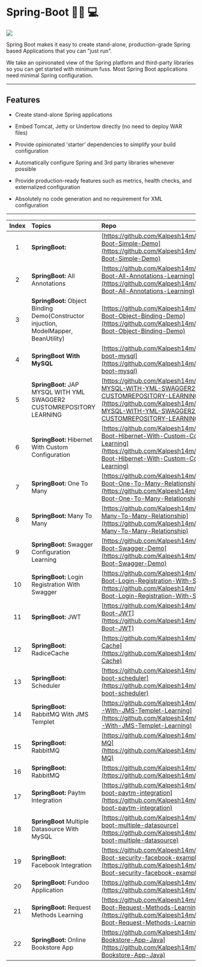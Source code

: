 # Spring-Boot :man_technologist:	:computer:

![](https://user-images.githubusercontent.com/25608527/98764028-f2616080-2400-11eb-8200-e78796853c55.jpeg)

Spring Boot makes it easy to create stand-alone, production-grade Spring based Applications that you can "just run".

We take an opinionated view of the Spring platform and third-party libraries so you can get started with minimum fuss. Most Spring Boot applications need minimal Spring configuration.

---

## Features

- Create stand-alone Spring applications

- Embed Tomcat, Jetty or Undertow directly (no need to deploy WAR files)

- Provide opinionated 'starter' dependencies to simplify your build configuration

- Automatically configure Spring and 3rd party libraries whenever possible

- Provide production-ready features such as metrics, health checks, and externalized configuration

- Absolutely no code generation and no requirement for XML configuration

---

| Index | Topics | Repo |
| :-------------: | :------------- |:-------------| 
| 1 | **SpringBoot:** | [https://github.com/Kalpesh14m/Spring-Boot-Simple-Demo](https://github.com/Kalpesh14m/Spring-Boot-Simple-Demo) |
| 2 | **SpringBoot:** All Annotations | [https://github.com/Kalpesh14m/Spring-Boot-All-Annotations-Learning](https://github.com/Kalpesh14m/Spring-Boot-All-Annotations-Learning) |
| 3 | **SpringBoot:** Object Binding Demo(Constructor injuction, ModelMapper, BeanUtility) | [https://github.com/Kalpesh14m/Spring-Boot-Object-Binding-Demo](https://github.com/Kalpesh14m/Spring-Boot-Object-Binding-Demo) |
| 4 | **SpringBoot With MySQL** | [https://github.com/Kalpesh14m/Spring-boot-mysql](https://github.com/Kalpesh14m/Spring-boot-mysql) |
| 5 | **SpringBoot:** JAP MYSQL WITH YML SWAGGER2 CUSTOMREPOSITORY LEARNING | [https://github.com/Kalpesh14m/JAP-MYSQL-WITH-YML-SWAGGER2-CUSTOMREPOSITORY-LEARNING](https://github.com/Kalpesh14m/JAP-MYSQL-WITH-YML-SWAGGER2-CUSTOMREPOSITORY-LEARNING) |
| 6 | **SpringBoot:** Hibernet With Custom Configuration | [https://github.com/Kalpesh14m/Spring-Boot-Hibernet-With-Custom-Config-Learning](https://github.com/Kalpesh14m/Spring-Boot-Hibernet-With-Custom-Config-Learning) |
| 7 | **SpringBoot:** One To Many | [https://github.com/Kalpesh14m/Spring-Boot-One-To-Many-Relationship](https://github.com/Kalpesh14m/Spring-Boot-One-To-Many-Relationship) |
| 8 | **SpringBoot:** Many To Many | [https://github.com/Kalpesh14m/SringBoot-Many-To-Many-Relationship](https://github.com/Kalpesh14m/SringBoot-Many-To-Many-Relationship) |
| 9 | **SpringBoot:** Swagger Configuration Learning | [https://github.com/Kalpesh14m/Spring-Boot-Swagger-Demo](https://github.com/Kalpesh14m/Spring-Boot-Swagger-Demo) |
| 10 | **SpringBoot:** Login Registration With Swagger | [https://github.com/Kalpesh14m/Spring-Boot-Login-Registration-With-Swagger](https://github.com/Kalpesh14m/Spring-Boot-Login-Registration-With-Swagger) |
| 11 | **SpringBoot:** JWT | [https://github.com/Kalpesh14m/Spring-Boot-JWT](https://github.com/Kalpesh14m/Spring-Boot-JWT) |
| 12 | **SpringBoot:** RadiceCache | [https://github.com/Kalpesh14m/Radice-Cache](https://github.com/Kalpesh14m/Radice-Cache) |
| 13 | **SpringBoot:** Scheduler | [https://github.com/Kalpesh14m/spring-boot-scheduler](https://github.com/Kalpesh14m/spring-boot-scheduler) |
| 14 | **SpringBoot:** RabbitMQ With JMS Templet | [https://github.com/Kalpesh14m/RabbitMQ-With-JMS-Templet-Learning](https://github.com/Kalpesh14m/RabbitMQ-With-JMS-Templet-Learning) |
| 15 | **SpringBoot:** RabbitMQ | [https://github.com/Kalpesh14m/Rabbit-MQ](https://github.com/Kalpesh14m/Rabbit-MQ) |
| 16 | **SpringBoot:** RabbitMQ | [https://github.com/Kalpesh14m/RabbitMQ](https://github.com/Kalpesh14m/RabbitMQ) |
| 17 | **SpringBoot:** Paytm Integration | [https://github.com/Kalpesh14m/spring-boot-paytm-integration](https://github.com/Kalpesh14m/spring-boot-paytm-integration) |
| 18 | **SpringBoot** Multiple Datasource With MySQL | [https://github.com/Kalpesh14m/spring-boot-multiple-datasource](https://github.com/Kalpesh14m/spring-boot-multiple-datasource) |
| 19 | **SpringBoot:** Facebook Integration | [https://github.com/Kalpesh14m/Spring-Boot-security-facebook-example](https://github.com/Kalpesh14m/Spring-Boot-security-facebook-example) |
| 20 | **SpringBoot:** Fundoo Application | [https://github.com/Kalpesh14m/Fundoo](https://github.com/Kalpesh14m/Fundoo) |
| 21 | **SpringBoot:** Request Methods Learning | [https://github.com/Kalpesh14m/Spring-Boot-Request-Methods-Learning](https://github.com/Kalpesh14m/Spring-Boot-Request-Methods-Learning) |
| 22 | **SpringBoot:** Online Bookstore App | [https://github.com/Kalpesh14m/Online-Bookstore-App-Java](https://github.com/Kalpesh14m/Online-Bookstore-App-Java) |
